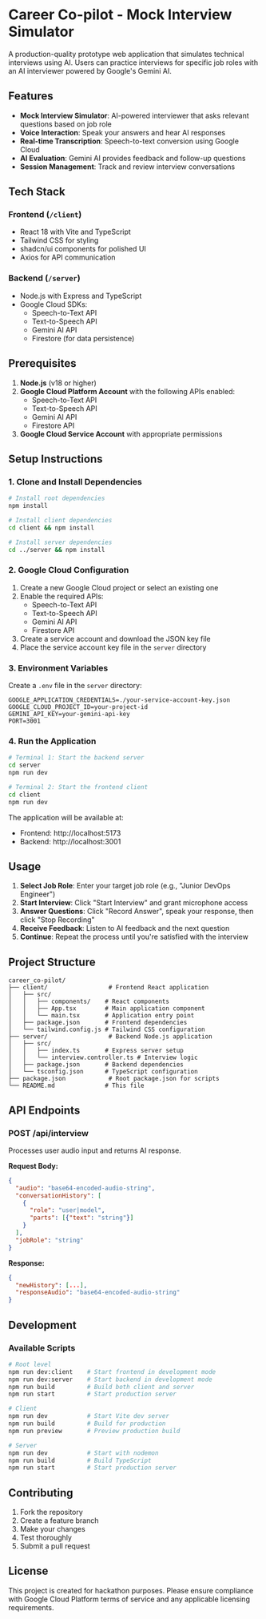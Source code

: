 # Career Co-pilot - Mock Interview Simulator

A production-quality prototype web application that simulates technical interviews using AI. Users can practice interviews for specific job roles with an AI interviewer powered by Google's Gemini AI.

## Features

- **Mock Interview Simulator**: AI-powered interviewer that asks relevant questions based on job role
- **Voice Interaction**: Speak your answers and hear AI responses
- **Real-time Transcription**: Speech-to-text conversion using Google Cloud
- **AI Evaluation**: Gemini AI provides feedback and follow-up questions
- **Session Management**: Track and review interview conversations

## Tech Stack

### Frontend (`/client`)
- React 18 with Vite and TypeScript
- Tailwind CSS for styling
- shadcn/ui components for polished UI
- Axios for API communication

### Backend (`/server`)
- Node.js with Express and TypeScript
- Google Cloud SDKs:
  - Speech-to-Text API
  - Text-to-Speech API
  - Gemini AI API
  - Firestore (for data persistence)

## Prerequisites

1. **Node.js** (v18 or higher)
2. **Google Cloud Platform Account** with the following APIs enabled:
   - Speech-to-Text API
   - Text-to-Speech API
   - Gemini AI API
   - Firestore API
3. **Google Cloud Service Account** with appropriate permissions

## Setup Instructions

### 1. Clone and Install Dependencies

```bash
# Install root dependencies
npm install

# Install client dependencies
cd client && npm install

# Install server dependencies
cd ../server && npm install
```

### 2. Google Cloud Configuration

1. Create a new Google Cloud project or select an existing one
2. Enable the required APIs:
   - Speech-to-Text API
   - Text-to-Speech API
   - Gemini AI API
   - Firestore API
3. Create a service account and download the JSON key file
4. Place the service account key file in the `server` directory

### 3. Environment Variables

Create a `.env` file in the `server` directory:

```env
GOOGLE_APPLICATION_CREDENTIALS=./your-service-account-key.json
GOOGLE_CLOUD_PROJECT_ID=your-project-id
GEMINI_API_KEY=your-gemini-api-key
PORT=3001
```

### 4. Run the Application

```bash
# Terminal 1: Start the backend server
cd server
npm run dev

# Terminal 2: Start the frontend client
cd client
npm run dev
```

The application will be available at:
- Frontend: http://localhost:5173
- Backend: http://localhost:3001

## Usage

1. **Select Job Role**: Enter your target job role (e.g., "Junior DevOps Engineer")
2. **Start Interview**: Click "Start Interview" and grant microphone access
3. **Answer Questions**: Click "Record Answer", speak your response, then click "Stop Recording"
4. **Receive Feedback**: Listen to AI feedback and the next question
5. **Continue**: Repeat the process until you're satisfied with the interview

## Project Structure

```
career_co-pilot/
├── client/                 # Frontend React application
│   ├── src/
│   │   ├── components/    # React components
│   │   ├── App.tsx        # Main application component
│   │   └── main.tsx       # Application entry point
│   ├── package.json       # Frontend dependencies
│   └── tailwind.config.js # Tailwind CSS configuration
├── server/                 # Backend Node.js application
│   ├── src/
│   │   ├── index.ts       # Express server setup
│   │   └── interview.controller.ts # Interview logic
│   ├── package.json       # Backend dependencies
│   └── tsconfig.json      # TypeScript configuration
├── package.json            # Root package.json for scripts
└── README.md              # This file
```

## API Endpoints

### POST /api/interview
Processes user audio input and returns AI response.

**Request Body:**
```json
{
  "audio": "base64-encoded-audio-string",
  "conversationHistory": [
    {
      "role": "user|model",
      "parts": [{"text": "string"}]
    }
  ],
  "jobRole": "string"
}
```

**Response:**
```json
{
  "newHistory": [...],
  "responseAudio": "base64-encoded-audio-string"
}
```

## Development

### Available Scripts

```bash
# Root level
npm run dev:client    # Start frontend in development mode
npm run dev:server    # Start backend in development mode
npm run build         # Build both client and server
npm run start         # Start production server

# Client
npm run dev           # Start Vite dev server
npm run build         # Build for production
npm run preview       # Preview production build

# Server
npm run dev           # Start with nodemon
npm run build         # Build TypeScript
npm run start         # Start production server
```

## Contributing

1. Fork the repository
2. Create a feature branch
3. Make your changes
4. Test thoroughly
5. Submit a pull request

## License

This project is created for hackathon purposes. Please ensure compliance with Google Cloud Platform terms of service and any applicable licensing requirements.
